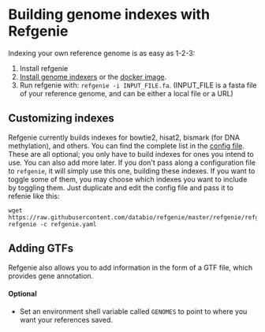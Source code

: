 # Building genome indexes with Refgenie

Indexing your own reference genome is as easy as 1-2-3:

1. Install refgenie
2. [Install genome indexers](/install) or the [docker image](#docker).
3. Run refgenie with: `refgenie -i INPUT_FILE.fa`. (INPUT_FILE is a fasta file of your reference genome, and can be either a local file or a URL)

## Customizing indexes


Refgenie currently builds indexes for bowtie2, hisat2, bismark (for DNA methylation), and others. You can find the complete list in the [config file](src/refgenie.yaml). These are all optional; you only have to build indexes for ones you intend to use. You can also add more later. If you don't pass along a configuration file to `refgenie`, it will simply use this one, building these indexes. If you want to toggle some of them, you may choose which indexes you want to include by toggling them. Just duplicate and edit the config file and pass it to refenie like this:

```
wget https://raw.githubusercontent.com/databio/refgenie/master/refgenie/refgenie.yaml
refgenie -c refgenie.yaml
```

## Adding GTFs

Refgenie also allows you to add information in the form of a GTF file, which provides gene annotation.


#### Optional

* Set an environment shell variable called `GENOMES` to point to where you want your references saved.



